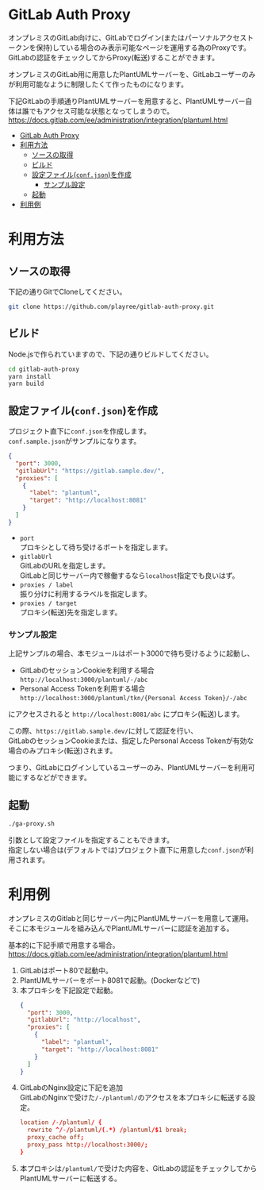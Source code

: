 # GitLab Auth Proxy

オンプレミスのGitLab向けに、GitLabでログイン(またはパーソナルアクセストークンを保持)している場合のみ表示可能なページを運用する為のProxyです。\
GitLabの認証をチェックしてからProxy(転送)することができます。

オンプレミスのGitLab用に用意したPlantUMLサーバーを、GitLabユーザーのみが利用可能なように制限したくて作ったものになります。

下記GitLabの手順通りPlantUMLサーバーを用意すると、PlantUMLサーバー自体は誰でもアクセス可能な状態となってしまうので。
https://docs.gitlab.com/ee/administration/integration/plantuml.html

- [GitLab Auth Proxy](#gitlab-auth-proxy)
- [利用方法](#利用方法)
  - [ソースの取得](#ソースの取得)
  - [ビルド](#ビルド)
  - [設定ファイル(`conf.json`)を作成](#設定ファイルconfjsonを作成)
    - [サンプル設定](#サンプル設定)
  - [起動](#起動)
- [利用例](#利用例)


# 利用方法

## ソースの取得

下記の通りGitでCloneしてください。

```sh
git clone https://github.com/playree/gitlab-auth-proxy.git
```

## ビルド

Node.jsで作られていますので、下記の通りビルドしてください。

```sh
cd gitlab-auth-proxy
yarn install
yarn build
```

## 設定ファイル(`conf.json`)を作成

プロジェクト直下に`conf.json`を作成します。\
`conf.sample.json`がサンプルになります。

```json
{
  "port": 3000,
  "gitlabUrl": "https://gitlab.sample.dev/",
  "proxies": [
    {
      "label": "plantuml",
      "target": "http://localhost:8081"
    }
  ]
}
```

- `port`\
  プロキシとして待ち受けるポートを指定します。
- `gitlabUrl`\
  GitLabのURLを指定します。\
  GitLabと同じサーバー内で稼働するなら`localhost`指定でも良いはず。
- `proxies / label`\
  振り分けに利用するラベルを指定します。
- `proxies / target`\
  プロキシ(転送)先を指定します。

### サンプル設定

上記サンプルの場合、本モジュールはポート3000で待ち受けるように起動し、

- GitLabのセッションCookieを利用する場合\
  `http://localhost:3000/plantuml/-/abc`
- Personal Access Tokenを利用する場合\
  `http://localhost:3000/plantuml/tkn/{Personal Access Token}/-/abc`

にアクセスされると
`http://localhost:8081/abc`
にプロキシ(転送)します。

この際、`https://gitlab.sample.dev/`に対して認証を行い、\
GitLabのセッションCookieまたは、指定したPersonal Access Tokenが有効な場合のみプロキシ(転送)されます。

つまり、GitLabにログインしているユーザーのみ、PlantUMLサーバーを利用可能にするなどができます。

## 起動

```sh
./ga-proxy.sh
```

引数として設定ファイルを指定することもできます。\
指定しない場合は(デフォルトでは)プロジェクト直下に用意した`conf.json`が利用されます。

# 利用例

オンプレミスのGitlabと同じサーバー内にPlantUMLサーバーを用意して運用。\
そこに本モジュールを組み込んでPlantUMLサーバーに認証を追加する。

基本的に下記手順で用意する場合。\
https://docs.gitlab.com/ee/administration/integration/plantuml.html

1. GitLabはポート80で起動中。
2. PlantUMLサーバーをポート8081で起動。(Dockerなどで)
3. 本プロキシを下記設定で起動。
    ```json
    {
      "port": 3000,
      "gitlabUrl": "http://localhost",
      "proxies": [
        {
          "label": "plantuml",
          "target": "http://localhost:8081"
        }
      ]
    }
    ```
4. GitLabのNginx設定に下記を追加\
   GitLabのNginxで受けた`/-/plantuml/`のアクセスを本プロキシに転送する設定。
    ```conf
    location /-/plantuml/ { 
      rewrite ^/-/plantuml/(.*) /plantuml/$1 break;
      proxy_cache off; 
      proxy_pass http://localhost:3000/;
    }
    ```
5. 本プロキシは`/plantuml/`で受けた内容を、GitLabの認証をチェックしてからPlantUMLサーバーに転送する。

